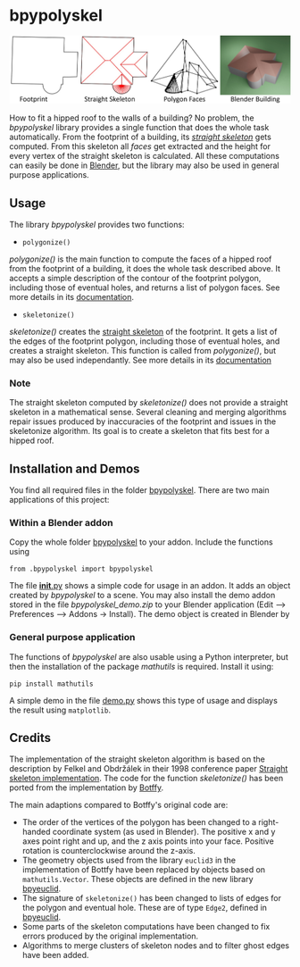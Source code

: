 # bpypolyskel

![Logo](./doc/logo.jpg)

How to fit a hipped roof to the walls of a building? No problem, the _bpypolyskel_ library provides a single function that does the whole task automatically. From the footprint of a building, its [_straight skeleton_](https://en.wikipedia.org/wiki/Straight_skeleton) gets computed. From this skeleton all _faces_ get extracted and the height for every vertex of the straight skeleton is calculated. All these computations can easily be done in [Blender](https://www.blender.org/), but the library may also be used in general purpose applications.

## Usage
The library _bpypolyskel_ provides two functions:

- `polygonize()`

_polygonize()_ is the main function to compute the faces of a hipped roof from the footprint of a building, it does the whole task described above. It accepts a simple description of the contour of the footprint polygon, including those of eventual holes, and returns a list of polygon faces. See more details in its [documentation](./doc/polygonize.md).

- `skeletonize()`

_skeletonize()_ creates the [straight skeleton](https://en.wikipedia.org/wiki/Straight_skeleton) of the footprint. It gets a list of the edges of the footprint polygon, including those of eventual holes, and creates a straight skeleton. This function is called from _polygonize()_, but may also be used independantly. See more details in its [documentation](./doc/skeletonize.md)

### Note
The straight skeleton computed by _skeletonize()_ does not provide a straight skeleton in a mathematical sense. Several cleaning and merging algorithms repair issues produced by inaccuracies of the footprint and issues in the skeletonize algorithm. Its goal is to create a skeleton that fits best for a hipped roof. 

## Installation and Demos
You find all required files in the folder [bpypolyskel](./bpypolyskel). There are two main applications of this project:

### Within a Blender addon
Copy the whole folder [bpypolyskel](./bpypolyskel) to your addon. Include the functions using
```
from .bpypolyskel import bpypolyskel
```
The file [__init__.py](./__init__.py) shows a simple code for usage in an addon. It adds an object created by _bpypolyskel_ to a scene. You may also install the demo addon stored in the file _bpypolyskel_demo.zip_ to your Blender application (Edit –> Preferences –> Addons -> Install). The demo object is created in Blender by 

### General purpose application
The functions of _bpypolyskel_ are also usable using a Python interpreter, but then the installation of the package _mathutils_ is required. Install it using:
```
pip install mathutils
```
A simple demo in the file [demo.py](./demo.py) shows this type of usage and displays the result using  `matplotlib`.

## Credits
The implementation of the straight skeleton algorithm is based on the description by Felkel and Obdržálek in their 1998 conference paper 
[Straight skeleton implementation](http://www.dma.fi.upm.es/personal/mabellanas/tfcs/skeleton/html/documentacion/Straight%20Skeletons%20Implementation.pdf). The code for the function _skeletonize()_ has been ported from the implementation by [Botffy](https://github.com/Botffy/polyskel).

The main adaptions compared to Botffy's original code are:

- The order of the vertices of the polygon has been changed to a right-handed coordinate system (as used in Blender). The positive x and y axes point right and up, and the z axis points into your face. Positive rotation is counterclockwise around the z-axis.
- The geometry objects used from the library `euclid3` in the implementation of Bottfy have been replaced by objects based on `mathutils.Vector`. These objects are defined in the new library [bpyeuclid](./bpypolyskel/bpyeuclid.py).
- The signature of `skeletonize()` has been changed to lists of edges for the polygon and eventual hole. These are of type `Edge2`, defined in [bpyeuclid](./bpypolyskel/bpyeuclid.py). 
- Some parts of the skeleton computations have been changed to fix errors produced by the original implementation.
- Algorithms to merge clusters of skeleton nodes and to filter ghost edges have been added.
